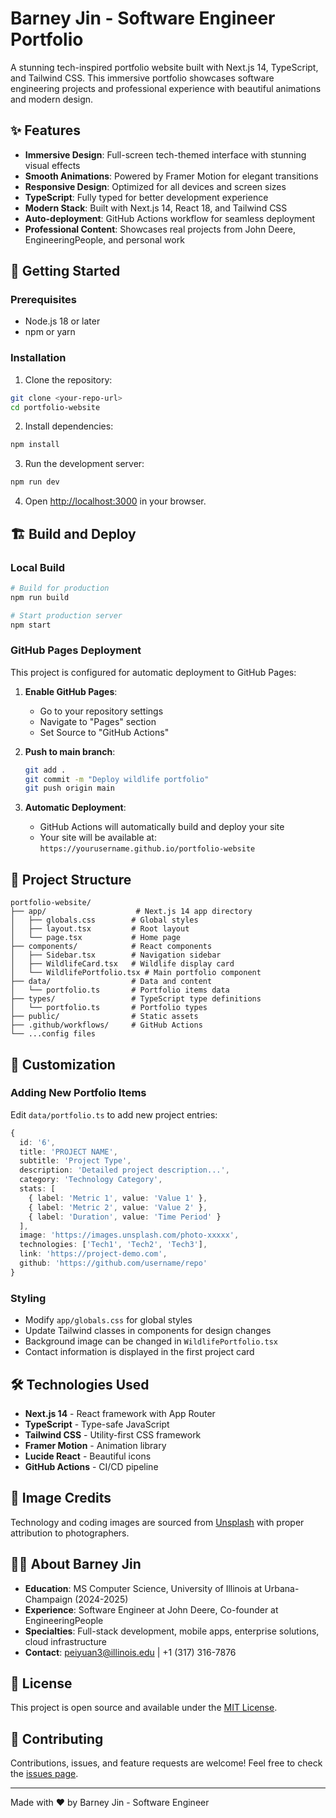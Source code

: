# Barney Jin - Software Engineer Portfolio

A stunning tech-inspired portfolio website built with Next.js 14, TypeScript, and Tailwind CSS. This immersive portfolio showcases software engineering projects and professional experience with beautiful animations and modern design.

## ✨ Features

- **Immersive Design**: Full-screen tech-themed interface with stunning visual effects
- **Smooth Animations**: Powered by Framer Motion for elegant transitions
- **Responsive Design**: Optimized for all devices and screen sizes
- **TypeScript**: Fully typed for better development experience
- **Modern Stack**: Built with Next.js 14, React 18, and Tailwind CSS
- **Auto-deployment**: GitHub Actions workflow for seamless deployment
- **Professional Content**: Showcases real projects from John Deere, EngineeringPeople, and personal work

## 🚀 Getting Started

### Prerequisites

- Node.js 18 or later
- npm or yarn

### Installation

1. Clone the repository:
```bash
git clone <your-repo-url>
cd portfolio-website
```

2. Install dependencies:
```bash
npm install
```

3. Run the development server:
```bash
npm run dev
```

4. Open [http://localhost:3000](http://localhost:3000) in your browser.

## 🏗️ Build and Deploy

### Local Build

```bash
# Build for production
npm run build

# Start production server
npm start
```

### GitHub Pages Deployment

This project is configured for automatic deployment to GitHub Pages:

1. **Enable GitHub Pages**:
   - Go to your repository settings
   - Navigate to "Pages" section
   - Set Source to "GitHub Actions"

2. **Push to main branch**:
   ```bash
   git add .
   git commit -m "Deploy wildlife portfolio"
   git push origin main
   ```

3. **Automatic Deployment**:
   - GitHub Actions will automatically build and deploy your site
   - Your site will be available at: `https://yourusername.github.io/portfolio-website`

## 📁 Project Structure

```
portfolio-website/
├── app/                    # Next.js 14 app directory
│   ├── globals.css        # Global styles
│   ├── layout.tsx         # Root layout
│   └── page.tsx           # Home page
├── components/            # React components
│   ├── Sidebar.tsx        # Navigation sidebar
│   ├── WildlifeCard.tsx   # Wildlife display card
│   └── WildlifePortfolio.tsx # Main portfolio component
├── data/                  # Data and content
│   └── portfolio.ts       # Portfolio items data
├── types/                 # TypeScript type definitions
│   └── portfolio.ts       # Portfolio types
├── public/                # Static assets
├── .github/workflows/     # GitHub Actions
└── ...config files
```

## 🎨 Customization

### Adding New Portfolio Items

Edit `data/portfolio.ts` to add new project entries:

```typescript
{
  id: '6',
  title: 'PROJECT NAME',
  subtitle: 'Project Type',
  description: 'Detailed project description...',
  category: 'Technology Category',
  stats: [
    { label: 'Metric 1', value: 'Value 1' },
    { label: 'Metric 2', value: 'Value 2' },
    { label: 'Duration', value: 'Time Period' }
  ],
  image: 'https://images.unsplash.com/photo-xxxxx',
  technologies: ['Tech1', 'Tech2', 'Tech3'],
  link: 'https://project-demo.com',
  github: 'https://github.com/username/repo'
}
```

### Styling

- Modify `app/globals.css` for global styles
- Update Tailwind classes in components for design changes
- Background image can be changed in `WildlifePortfolio.tsx`
- Contact information is displayed in the first project card

## 🛠️ Technologies Used

- **Next.js 14** - React framework with App Router
- **TypeScript** - Type-safe JavaScript
- **Tailwind CSS** - Utility-first CSS framework
- **Framer Motion** - Animation library
- **Lucide React** - Beautiful icons
- **GitHub Actions** - CI/CD pipeline

## 📸 Image Credits

Technology and coding images are sourced from [Unsplash](https://unsplash.com) with proper attribution to photographers.

## 👨‍💻 About Barney Jin

- **Education**: MS Computer Science, University of Illinois at Urbana-Champaign (2024-2025)
- **Experience**: Software Engineer at John Deere, Co-founder at EngineeringPeople
- **Specialties**: Full-stack development, mobile apps, enterprise solutions, cloud infrastructure
- **Contact**: peiyuan3@illinois.edu | +1 (317) 316-7876

## 📄 License

This project is open source and available under the [MIT License](LICENSE).

## 🤝 Contributing

Contributions, issues, and feature requests are welcome! Feel free to check the [issues page](../../issues).

---

Made with ❤️ by Barney Jin - Software Engineer
